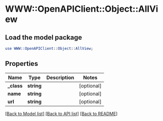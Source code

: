 # WWW::OpenAPIClient::Object::AllView

## Load the model package
```perl
use WWW::OpenAPIClient::Object::AllView;
```

## Properties
Name | Type | Description | Notes
------------ | ------------- | ------------- | -------------
**_class** | **string** |  | [optional] 
**name** | **string** |  | [optional] 
**url** | **string** |  | [optional] 

[[Back to Model list]](../README.md#documentation-for-models) [[Back to API list]](../README.md#documentation-for-api-endpoints) [[Back to README]](../README.md)


